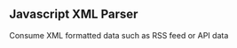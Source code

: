 Javascript XML Parser
---------------------
Consume XML formatted data such as RSS feed or API data 